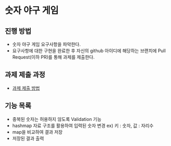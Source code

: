 # 숫자 야구 게임
## 진행 방법
* 숫자 야구 게임 요구사항을 파악한다.
* 요구사항에 대한 구현을 완료한 후 자신의 github 아이디에 해당하는 브랜치에 Pull Request(이하 PR)를 통해 과제를 제출한다.

## 과제 제출 과정
* [과제 제출 방법](https://github.com/next-step/nextstep-docs/tree/master/precourse)

## 기능 목록
* 중복된 숫자는 허용하지 않도록 Validation 기능
* hashmap 자료 구조를 활용하여 입력된 숫자 변경  ex) 키 : 숫자, 값 : 자리수
* map을 비교하여 결과 저장
* 저장된 결과 출력

